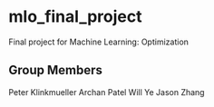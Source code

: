 # mlo_final_project
Final project for Machine Learning: Optimization

## Group Members
Peter Klinkmueller
Archan Patel
Will Ye
Jason Zhang
